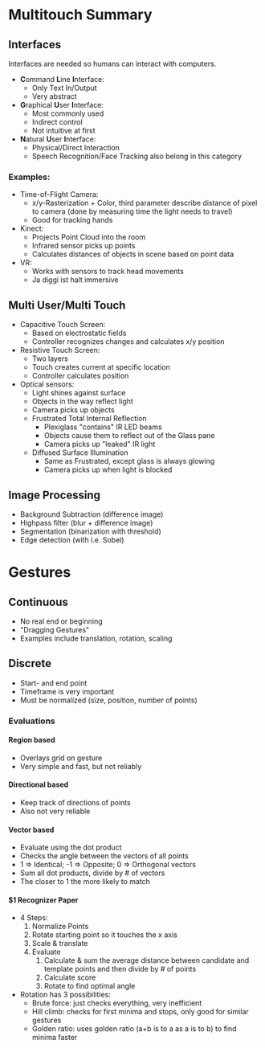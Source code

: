 # Multitouch Summary
## Interfaces
Interfaces are needed so humans can interact with computers.
- **C**ommand **L**ine **I**nterface:
    - Only Text In/Output
    - Very abstract
- **G**raphical **U**ser **I**nterface:
    - Most commonly used
    - Indirect control
    - Not intuitive at first
- **N**atural **U**ser **I**nterface:
    - Physical/Direct Interaction
    - Speech Recognition/Face Tracking also belong in this category
### Examples:
- Time-of-Flight Camera:
    - x/y-Rasterization + Color, third parameter describe distance of pixel to camera (done by measuring time the light needs to travel)
    - Good for tracking hands
- Kinect:
    - Projects Point Cloud into the room
    - Infrared sensor picks up points
    - Calculates distances of objects in scene based on point data
- VR:
    - Works with sensors to track head movements
    - Ja diggi ist halt immersive 
## Multi User/Multi Touch
- Capacitive Touch Screen:
    - Based on electrostatic fields
    - Controller recognizes changes and calculates x/y position
- Resistive Touch Screen:
    - Two layers
    - Touch creates current at specific location
    - Controller calculates position
- Optical sensors:
    - Light shines against surface
    - Objects in the way reflect light
    - Camera picks up objects
    - Frustrated Total Internal Reflection
        - Plexiglass "contains" IR LED beams
        - Objects cause them to reflect out of the Glass pane
        - Camera picks up "leaked" IR light
    - Diffused Surface Illumination
        - Same as Frustrated, except glass is always glowing
        - Camera picks up when light is blocked
## Image Processing
- Background Subtraction (difference image)
- Highpass filter (blur + difference image)
- Segmentation (binarization with threshold)
- Edge detection (with i.e. Sobel)

# Gestures
## Continuous 
- No real end or beginning
- "Dragging Gestures"
- Examples include translation, rotation, scaling
## Discrete
- Start- and end point
- Timeframe is very important
- Must be normalized (size, position, number of points)
### Evaluations
#### Region based
- Overlays grid on gesture
- Very simple and fast, but not reliably
#### Directional based
- Keep track of directions of points
- Also not very reliable
#### Vector based 
- Evaluate using the dot product
- Checks the angle between the vectors of all points
- 1 => Identical; -1 => Opposite; 0 => Orthogonal vectors
- Sum all dot products, divide by # of vectors
- The closer to 1 the more likely to match
#### $1 Recognizer Paper
- 4 Steps:
    1. Normalize Points 
    2. Rotate starting point so it touches the x axis
    3. Scale & translate
    4. Evaluate
        1. Calculate & sum the average distance between candidate and template points and then divide by # of points
        2. Calculate score 
        3. Rotate to find optimal angle
- Rotation has 3 possibilities:
    - Brute force: just checks everything, very inefficient
    - Hill climb: checks for first minima and stops, only good for similar gestures
    - Golden ratio: uses golden ratio (a+b is to a as a is to b) to find minima faster